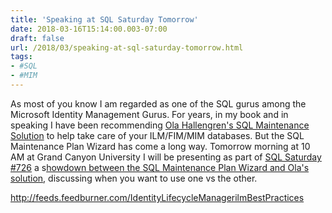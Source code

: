 ```yaml
---
title: 'Speaking at SQL Saturday Tomorrow'
date: 2018-03-16T15:14:00.003-07:00
draft: false
url: /2018/03/speaking-at-sql-saturday-tomorrow.html
tags: 
- #SQL
- #MIM
---
```


As most of you know I am regarded as one of the SQL gurus among the Microsoft Identity Management Gurus. For years, in my book and in speaking I have been recommending [Ola Hallengren's SQL Maintenance Solution](https://ola.hallengren.com/) to help take care of your ILM/FIM/MIM databases. But the SQL Maintenance Plan Wizard has come a long way. Tomorrow morning at 10 AM at Grand Canyon University I will be presenting as part of [SQL Saturday #726](http://www.sqlsaturday.com/726/Sessions/Schedule.aspx) a s[howdown between the SQL Maintenance Plan Wizard and Ola's solution](http://www.sqlsaturday.com/726/Sessions/Details.aspx?sid=77361), discussing when you want to use one vs the other.

http://feeds.feedburner.com/IdentityLifecycleManagerilmBestPractices